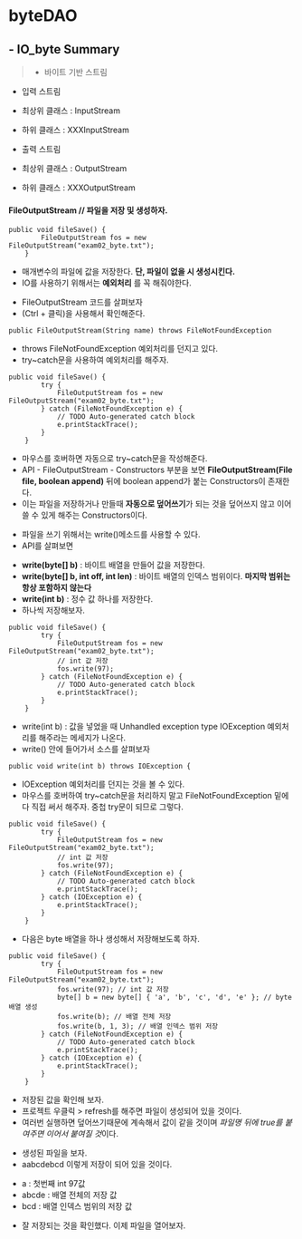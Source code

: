 # byteDAO
## - IO_byte Summary

> - 바이트 기반 스트림

- 입력 스트림 

- 최상위 클래스 : InputStream
- 하위 클래스 : XXXInputStream

- 출력 스트림

- 최상위 클래스 : OutputStream
- 하위 클래스 : XXXOutputStream

#### FileOutputStream // 파일을 저장 및 생성하자.
```
public void fileSave() {
		FileOutputStream fos = new FileOutputStream("exam02_byte.txt");
	}
```

>>
- 매개변수의 파일에 값을 저장한다. **단, 파일이 없을 시 생성시킨다.**
- IO를 사용하기 위해서는 **예외처리** 를 꼭 해줘야한다.

>>
- FileOutputStream 코드를 살펴보자
- (Ctrl + 클릭)을 사용해서 확인해준다.

```
public FileOutputStream(String name) throws FileNotFoundException
```

>>
- throws FileNotFoundException 예외처리를 던지고 있다.
- try~catch문을 사용하여 예외처리를 해주자.

```
public void fileSave() {
		try {
			FileOutputStream fos = new FileOutputStream("exam02_byte.txt");
		} catch (FileNotFoundException e) {
			// TODO Auto-generated catch block
			e.printStackTrace();
		}
	}
```

>> 
- 마우스를 호버하면 자동으로 try~catch문을 작성해준다.
- API - FileOutputStream - Constructors 부분을 보면 **FileOutputStream(File file, boolean append)** 뒤에 boolean append가 붙는 Constructors이 존재한다.
- 이는 파일을 저장하거나 만들때 **자동으로 덮어쓰기**가 되는 것을 덮어쓰지 않고 이어쓸 수 있게 해주는 Constructors이다.

>>
- 파일을 쓰기 위해서는 write()메소드를 사용할 수 있다.
- API를 살펴보면 

>>> 
- **write(byte[] b)** : 바이트 배열을 만들어 값을 저장한다.
- **write(byte[] b, int off, int len)** : 바이트 배열의 인덱스 범위이다. **마지막 범위는 항상 포함하지 않는다**
- **write(int b)** : 정수 값 하나를 저장한다.
- 하나씩 저장해보자.

```
public void fileSave() {
		try {
			FileOutputStream fos = new FileOutputStream("exam02_byte.txt");
			// int 값 저장
			fos.write(97);
		} catch (FileNotFoundException e) {
			// TODO Auto-generated catch block
			e.printStackTrace();
		}
	}
```

>>
- write(int b) : 값을 넣었을 때 Unhandled exception type IOException 예외처리를 해주라는 메세지가 나온다.
- write() 안에 들어가서 소스를 살펴보자

```
public void write(int b) throws IOException {
```

>>
- IOException 예외처리를 던지는 것을 볼 수 있다.
- 마우스를 호버하여 try~catch문을 처리하지 말고 FileNotFoundException 밑에다 직접 써서 해주자. 중첩 try문이 되므로 그렇다.

```
public void fileSave() {
		try {
			FileOutputStream fos = new FileOutputStream("exam02_byte.txt");
			// int 값 저장
			fos.write(97);
		} catch (FileNotFoundException e) {
			// TODO Auto-generated catch block
			e.printStackTrace();
		} catch (IOException e) {
			e.printStackTrace();
		}
	}
```

>>
- 다음은 byte 배열을 하나 생성해서 저장해보도록 하자.

```
public void fileSave() {
		try {
			FileOutputStream fos = new FileOutputStream("exam02_byte.txt");	
			fos.write(97); // int 값 저장	
			byte[] b = new byte[] { 'a', 'b', 'c', 'd', 'e' }; // byte 배열 생성		
			fos.write(b); // 배열 전체 저장
			fos.write(b, 1, 3); // 배열 인덱스 범위 저장	
		} catch (FileNotFoundException e) {
			// TODO Auto-generated catch block
			e.printStackTrace();
		} catch (IOException e) {
			e.printStackTrace();
		}
	}
```

>>
- 저장된 값을 확인해 보자. 
- 프로젝트 우클릭 > refresh를 해주면 파일이 생성되어 있을 것이다.
- 여러번 실행하면 덮어쓰기때문에 계속해서 값이 같을 것이며 *파일명 뒤에 true를 붙여주면 이어서 붙여질 것*이다.

>>
- 생성된 파일을 보자.
- aabcdebcd 이렇게 저장이 되어 있을 것이다.

>>> 
- a : 첫번째 int 97값
- abcde : 배열 전체의 저장 값
- bcd : 배열 인덱스 범위의 저장 값

>>
- 잘 저장되는 것을 확인했다. 이제 파일을 열어보자.
